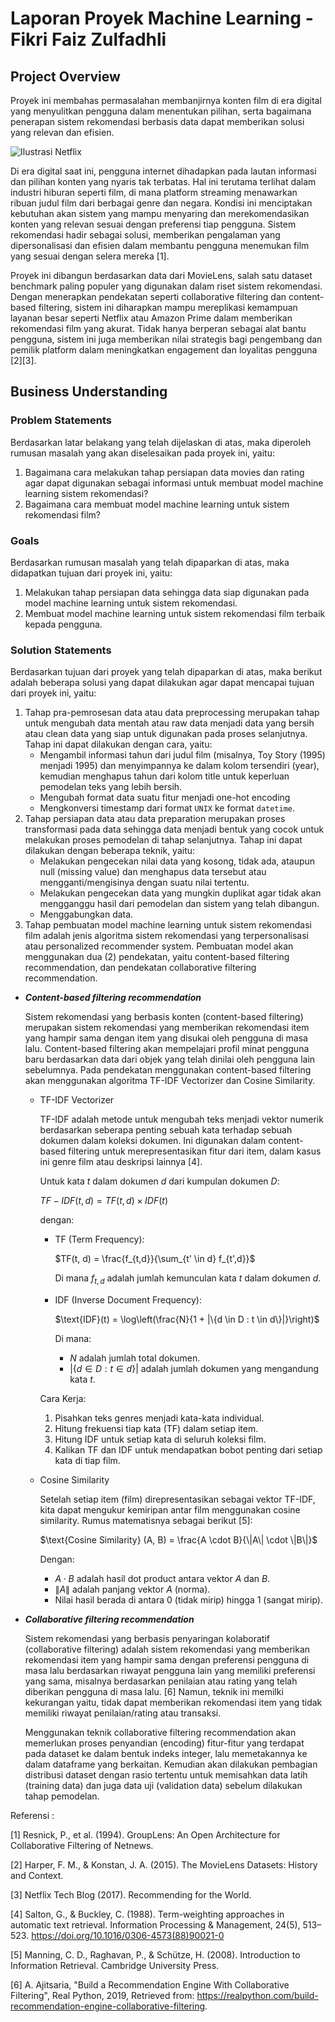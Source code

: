 # Laporan Proyek Machine Learning - Fikri Faiz Zulfadhli
## Project Overview
Proyek ini membahas permasalahan membanjirnya konten film di era digital yang menyulitkan pengguna dalam menentukan pilihan, serta bagaimana penerapan sistem rekomendasi berbasis data dapat memberikan solusi yang relevan dan efisien.

<img src="https://github.com/user-attachments/assets/db2c587d-7779-4cf3-a731-4939de4dedca" alt="Ilustrasi Netflix" title="Ilustrasi Netflix">

Di era digital saat ini, pengguna internet dihadapkan pada lautan informasi dan pilihan konten yang nyaris tak terbatas. Hal ini terutama terlihat dalam industri hiburan seperti film, di mana platform streaming menawarkan ribuan judul film dari berbagai genre dan negara. Kondisi ini menciptakan kebutuhan akan sistem yang mampu menyaring dan merekomendasikan konten yang relevan sesuai dengan preferensi tiap pengguna. Sistem rekomendasi hadir sebagai solusi, memberikan pengalaman yang dipersonalisasi dan efisien dalam membantu pengguna menemukan film yang sesuai dengan selera mereka [1].

Proyek ini dibangun berdasarkan data dari MovieLens, salah satu dataset benchmark paling populer yang digunakan dalam riset sistem rekomendasi. Dengan menerapkan pendekatan seperti collaborative filtering dan content-based filtering, sistem ini diharapkan mampu mereplikasi kemampuan layanan besar seperti Netflix atau Amazon Prime dalam memberikan rekomendasi film yang akurat. Tidak hanya berperan sebagai alat bantu pengguna, sistem ini juga memberikan nilai strategis bagi pengembang dan pemilik platform dalam meningkatkan engagement dan loyalitas pengguna [2][3].

## Business Understanding
### Problem Statements
Berdasarkan latar belakang yang telah dijelaskan di atas, maka diperoleh rumusan masalah yang akan diselesaikan pada proyek ini, yaitu:

1. Bagaimana cara melakukan tahap persiapan data movies dan rating agar dapat digunakan sebagai informasi untuk membuat model machine learning sistem rekomendasi?
2. Bagaimana cara membuat model machine learning untuk sistem rekomendasi film?

### Goals
Berdasarkan rumusan masalah yang telah dipaparkan di atas, maka didapatkan tujuan dari proyek ini, yaitu:

1. Melakukan tahap persiapan data sehingga data siap digunakan pada model machine learning untuk sistem rekomendasi.
2. Membuat model machine learning untuk sistem rekomendasi film terbaik kepada pengguna.

### Solution Statements
Berdasarkan tujuan dari proyek yang telah dipaparkan di atas, maka berikut adalah beberapa solusi yang dapat dilakukan agar dapat mencapai tujuan dari proyek ini, yaitu:
1. Tahap pra-pemrosesan data atau data preprocessing merupakan tahap untuk mengubah data mentah atau raw data menjadi data yang bersih atau clean data yang siap untuk digunakan pada proses selanjutnya. Tahap ini dapat dilakukan dengan cara, yaitu:
   - Mengambil informasi tahun dari judul film (misalnya, Toy Story (1995) menjadi 1995) dan menyimpannya ke dalam kolom tersendiri (year), kemudian menghapus tahun dari kolom title untuk keperluan pemodelan teks yang lebih bersih.
   - Mengubah format data suatu fitur menjadi one-hot encoding
   - Mengkonversi timestamp dari format `UNIX` ke format `datetime`.
2. Tahap persiapan data atau data preparation merupakan proses transformasi pada data sehingga data menjadi bentuk yang cocok untuk melakukan proses pemodelan di tahap selanjutnya. Tahap ini dapat dilakukan dengan beberapa teknik, yaitu:
   - Melakukan pengecekan nilai data yang kosong, tidak ada, ataupun null (missing value) dan menghapus data tersebut atau mengganti/mengisinya dengan suatu nilai tertentu.
   - Melakukan pengecekan data yang mungkin duplikat agar tidak akan mengganggu hasil dari pemodelan dan sistem yang telah dibangun.
   - Menggabungkan data.
3.  Tahap pembuatan model machine learning untuk sistem rekomendasi film adalah jenis algoritma sistem rekomendasi yang terpersonalisasi atau personalized recommender system. Pembuatan model akan menggunakan dua (2) pendekatan, yaitu content-based filtering recommendation, dan pendekatan collaborative filtering recommendation.
   - ***Content-based filtering recommendation***

     Sistem rekomendasi yang berbasis konten (content-based filtering) merupakan sistem rekomendasi yang memberikan rekomendasi item yang hampir sama dengan item yang disukai oleh pengguna di masa lalu. Content-based filtering akan mempelajari profil minat pengguna baru berdasarkan data dari objek yang telah dinilai oleh pengguna lain sebelumnya. Pada pendekatan menggunakan content-based filtering akan menggunakan algoritma TF-IDF Vectorizer dan Cosine Similarity.
     - TF-IDF Vectorizer

       TF-IDF adalah metode untuk mengubah teks menjadi vektor numerik berdasarkan seberapa penting sebuah kata terhadap sebuah dokumen dalam koleksi dokumen. Ini digunakan dalam content-based filtering untuk merepresentasikan fitur dari item, dalam kasus ini genre film atau deskripsi lainnya [4].

       Untuk kata $t$ dalam dokumen $d$ dari kumpulan dokumen $D$:

       $TF-IDF(t,d)=TF(t,d) \times IDF(t)$

       dengan:
       - TF (Term Frequency):

         $TF(t, d) = \frac{f_{t,d}}{\sum_{t' \in d} f_{t',d}}$

         Di mana $f_{t,d}$ adalah jumlah kemunculan kata $t$ dalam dokumen $d$.
       - IDF (Inverse Document Frequency):

         $\text{IDF}(t) = \log\left(\frac{N}{1 + |\{d \in D : t \in d\}|}\right)$

         Di mana:
         
	        - $N$ adalah jumlah total dokumen.
          - $|\{d \in D : t \in d\}|$ adalah jumlah dokumen yang mengandung kata $t$.

        Cara Kerja:
       1. Pisahkan teks genres menjadi kata-kata individual.
       2. Hitung frekuensi tiap kata (TF) dalam setiap item.
       3. Hitung IDF untuk setiap kata di seluruh koleksi film.
       4. Kalikan TF dan IDF untuk mendapatkan bobot penting dari setiap kata di tiap film.

      - Cosine Similarity

        Setelah setiap item (film) direpresentasikan sebagai vektor TF-IDF, kita dapat mengukur kemiripan antar film menggunakan cosine similarity. Rumus matematisnya sebagai berikut [5]:

        $\text{Cosine Similarity} (A, B) = \frac{A \cdot B}{\|A\| \cdot \|B\|}$

        Dengan:
        - $A \cdot B$ adalah hasil dot product antara vektor $A$ dan $B$.
        - $\|A\|$ adalah panjang vektor $A$ (norma).
        - Nilai hasil berada di antara 0 (tidak mirip) hingga 1 (sangat mirip).
  - ***Collaborative filtering recommendation***

    Sistem rekomendasi yang berbasis penyaringan kolaboratif (collaborative filtering) adalah sistem rekomendasi yang memberikan rekomendasi item yang hampir sama dengan preferensi pengguna di masa lalu berdasarkan riwayat pengguna lain yang memiliki preferensi yang sama, misalnya berdasarkan penilaian atau rating yang telah diberikan pengguna di masa lalu. [6] Namun, teknik ini memilki kekurangan yaitu, tidak dapat memberikan rekomendasi item yang tidak memiliki riwayat penilaian/rating atau transaksi.

	Menggunakan teknik collaborative filtering recommendation akan memerlukan proses penyandian (encoding) fitur-fitur yang terdapat pada dataset ke dalam bentuk indeks integer, lalu memetakannya ke dalam dataframe yang berkaitan. Kemudian akan dilakukan pembagian distribusi dataset dengan rasio tertentu untuk memisahkan data latih (training data) dan juga data uji (validation data) sebelum dilakukan tahap pemodelan.

    


Referensi :

[1] Resnick, P., et al. (1994). GroupLens: An Open Architecture for Collaborative Filtering of Netnews.

[2] Harper, F. M., & Konstan, J. A. (2015). The MovieLens Datasets: History and Context.

[3] Netflix Tech Blog (2017). Recommending for the World.

[4] Salton, G., & Buckley, C. (1988). Term-weighting approaches in automatic text retrieval. Information Processing & Management, 24(5), 513–523. https://doi.org/10.1016/0306-4573(88)90021-0

[5] Manning, C. D., Raghavan, P., & Schütze, H. (2008). Introduction to Information Retrieval. Cambridge University Press.

[6] A. Ajitsaria, "Build a Recommendation Engine With Collaborative Filtering", Real Python, 2019, Retrieved from: https://realpython.com/build-recommendation-engine-collaborative-filtering.

